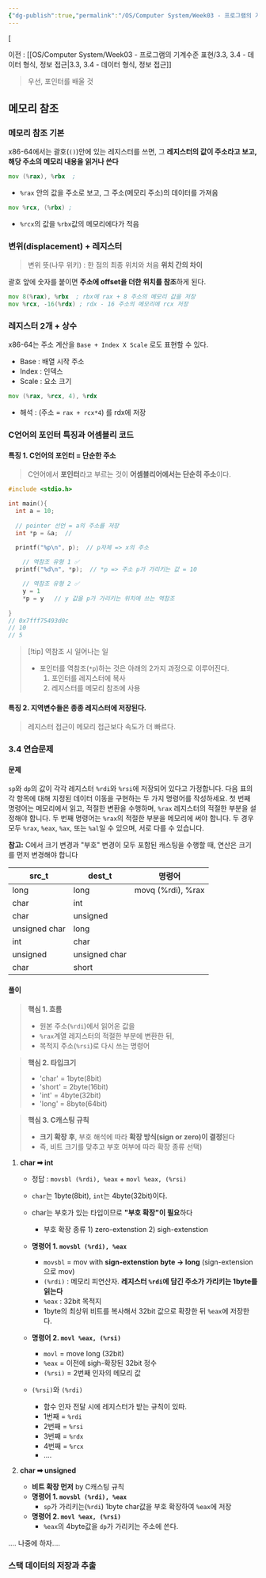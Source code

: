 ```yaml
---
{"dg-publish":true,"permalink":"/OS/Computer System/Week03 - 프로그램의 기계수준 표현/3.4(2) - 정보 접근하기/","noteIcon":"","created":"2025-08-04T23:51:57.895+09:00","updated":"2025-08-08T10:35:07.650+09:00"}
---
```


[


이전 : [[OS/Computer System/Week03 - 프로그램의 기계수준 표현/3.3, 3.4 - 데이터 형식, 정보 접근\|3.3, 3.4 - 데이터 형식, 정보 접근]]


> 우선, 포인터를 배울 것 

## 메모리 참조 

### 메모리 참조 기본 

x86-64에서는 괄호(`()`)안에 있는 레지스터를 쓰면, 그 **레지스터의 값이 주소라고 보고, 해당 주소의 메모리 내용을 읽거나 쓴다** 
```asm
mov (%rax), %rbx  ; 
```
- `%rax` 안의 값을 주소로 보고, 그 주소(메모리 주소)의 데이터를 가져옴 

```asm
mov %rcx, (%rbx) ; 
```
- `%rcx`의 값을 `%rbx`값의 메모리에다가 적음 


### 변위(displacement) + 레지스터 
> 변위 뜻(나무 위키) : 한 점의 최종 위치와 처음 **위치 간의 차이** 

괄호 앞에 숫자를 붙이면 **주소에 offset을 더한 위치를 참조**하게 된다.

```asm
mov 8(%rax), %rbx  ; rbx에 rax + 8 주소의 메모리 값을 저장 
mov %rcx, -16(%rdx) ; rdx - 16 주소의 메모리에 rcx 저장
```

### 레지스터 2개 + 상수 
x86-64는 주소 계산을 `Base + Index X Scale` 로도 표현할 수 있다.
- Base : 배열 시작 주소 
- Index : 인덱스 
- Scale : 요소 크기 
```asm
mov (%rax, %rcx, 4), %rdx 
```
- 해석 : (주소 = `rax + rcx*4`) 를 rdx에 저장 

### C언어의 포인터 특징과 어셈블리 코드

#### 특징 1. C언어의 포인터 = 단순한 주소
> C언어에서 **포인터**라고 부르는 것이 **어셈블리어에서는 단순히 주소**이다.
```c
#include <stdio.h>

int main(){
  int a = 10;  
  
  // pointer 선언 = a의 주소를 저장 
  int *p = &a;  // 

  printf("%p\n", p);  // p자체 => x의 주소
 
	// 역참조 유형 1 ✅
  printf("%d\n", *p);  // *p => 주소 p가 가리키는 값 = 10

	// 역참조 유형 2 ✅
	y = 1
	*p = y   // y 값을 p가 가리키는 위치에 쓰는 역참조 
	
}
// 0x7fff75493d0c
// 10
// 5 
```

>[!tip] 역참조 시 일어나는 일 
>- 포인터를 역참조(`*p`)하는 것은 아래의 2가지 과정으로 이루어진다.
>	1. 포인터를 레지스터에 복사
>	2. 레지스터를 메모리 참조에 사용 


#### 특징 2. 지역변수들은 종종 레지스터에 저장된다.
> 레지스터 접근이 메모리 접근보다 속도가 더 빠르다.


### 3.4 연습문제 
#### 문제 
`sp`와 `dp`의 값이 각각 레지스터 `%rdi`와 `%rsi`에 저장되어 있다고 가정합니다. 다음 표의 각 항목에 대해 지정된 데이터 이동을 구현하는 두 가지 명령어를 작성하세요. 첫 번째 명령어는 메모리에서 읽고, 적절한 변환을 수행하며, `%rax` 레지스터의 적절한 부분을 설정해야 합니다. 두 번째 명령어는 `%rax`의 적절한 부분을 메모리에 써야 합니다. 두 경우 모두 `%rax`, `%eax`, `%ax`, 또는 `%al`일 수 있으며, 서로 다를 수 있습니다.

**참고:** C에서 크기 변경과 "부호" 변경이 모두 포함된 캐스팅을 수행할 때, 연산은 크기를 먼저 변경해야 합니다 


| src_t         | dest_t        | 명령어               |
| ------------- | ------------- | ----------------- |
| long          | long          | movq (%rdi), %rax |
| char          | int           |                   |
| char          | unsigned      |                   |
| unsigned char | long          |                   |
| int           | char          |                   |
| unsigned      | unsigned char |                   |
| char          | short         |                   |

#### 풀이 
> **핵심 1. 흐름** 
> - 원본 주소(`%rdi`)에서 읽어온 값을
> - `%rax`계열 레지스터의 적절한 부분에 변환한 뒤, 
> - 목적지 주소(`%rsi`)로 다시 쓰는 명령어

> **핵심 2. 타입크기** 
> - 'char' = 1byte(8bit)
> - 'short' = 2byte(16bit)
> - 'int' = 4byte(32bit)
> - 'long' = 8byte(64bit)

 >**핵심 3. C캐스팅 규칙** 
 >- **크기 확장 후**, 부호 해석에 따라 **확장 방식(sign or zero)이 결정**된다
 >- 즉, 비트 크기를 맞추고 부호 여부에 따라 확장 종류 선택) 

1. **char ➡ int** 
	- 정답 : `movsbl (%rdi), %eax`  +  `movl %eax, (%rsi)`
	- `char`는 1byte(8bit), `int`는 4byte(32bit)이다.
	- char는 부호가 있는 타입이므로 **"부호 확장"이 필요**하다
		- 부호 확장 종류 1) zero-extenstion  2) sigh-extenstion
	- **명령어 1. `movsbl (%rdi), %eax`**  
		- `movsbl` = mov with **sign-extenstion byte -> long** (sign-extension으로 mov)
		- `(%rdi)` : 메모리 피연산자. **레지스터 `%rdi`에 담긴 주소가 가리키는 1byte를 읽는다** 
		- `%eax` : 32bit 목적지
		- 1byte의 최상위 비트를 복사해서 32bit 값으로 확장한 뒤 `%eax`에 저장한다.
		  
	- **명령어 2. `movl %eax, (%rsi)`**
		- `movl` = move long (32bit)
		- `%eax` = 이전에 sigh-확장된 32bit 정수
		- `(%rsi)` = 2번째 인자의 메모리 값 
		  
	- `(%rsi)`와 `(%rdi)`
		- 함수 인자 전달 시에 레지스터가 받는 규칙이 있따.
		- 1번째 = `%rdi`
		- 2번째 = `%rsi`
		- 3번째 = `%rdx`
		- 4번째 = `%rcx`
		- ....

2. **char ➡ unsigned** 
	- **비트 확장 먼저** by C캐스팅 규칙
	- **명령어 1. `movsbl (%rdi), %eax`** 
		- `sp`가 가리키는(`%rdi`) 1byte char값을 부호 확장하여 `%eax`에 저장 
	- **명령어 2. `movl %eax, (%rsi)`**
		- `%eax`의 4byte값을 `dp`가 가리키는 주소에 쓴다.

.... 나중에 하자....

### 스택 데이터의 저장과 추출 

